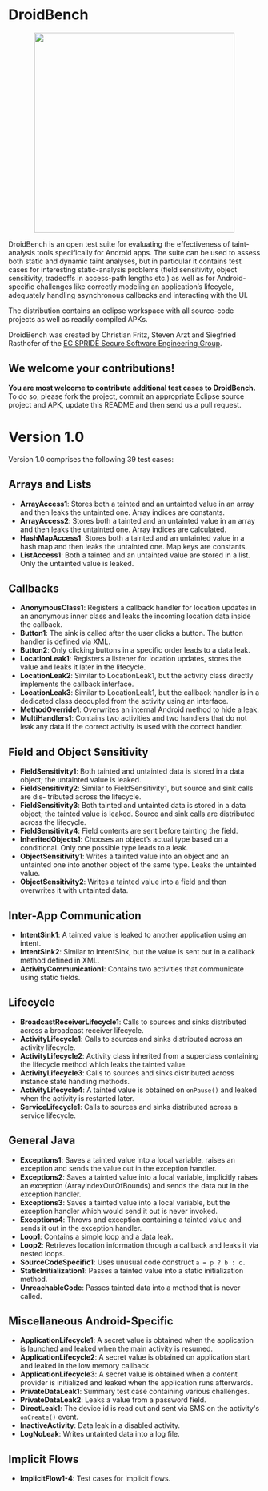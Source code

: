 DroidBench
==========
<p align="center">
  <img src="http://sseblog.ec-spride.de/wp-content/uploads/2013/05/droidbench_apps-300x172.png" width="400px"/>
</p>
DroidBench is an open test suite for evaluating the effectiveness of taint-analysis tools specifically for Android apps. 
The suite can be used to assess both static and dynamic taint analyses, but in particular it contains test cases for interesting static-analysis problems (field sensitivity, object sensitivity, tradeoffs in access-path lengths etc.) as well as for Android-specific challenges like correctly modeling an application’s lifecycle, adequately handling asynchronous callbacks and interacting with the UI.

The distribution contains an eclipse workspace with all source-code projects as well as readily compiled APKs.

DroidBench was created by Christian Fritz, Steven Arzt and Siegfried Rasthofer of the [EC SPRIDE Secure Software Engineering Group](http://sse.ec-spride.de/).

We welcome your contributions!
------------------------------
**You are most welcome to contribute additional test cases to DroidBench.** To do so, please fork the project, commit an appropriate Eclipse source project and APK, update this README and then send us a pull request.

Version 1.0
===========
Version 1.0 comprises the following 39 test cases:

Arrays and Lists
----------------
* **ArrayAccess1**: Stores both a tainted and an untainted value in an array and then leaks the untainted one. Array indices are constants.
* **ArrayAccess2**: Stores both a tainted and an untainted value in an array and then leaks the untainted one. Array indices are calculated.
* **HashMapAccess1**: Stores both a tainted and an untainted value in a hash map and then leaks the untainted one. Map keys are constants.
* **ListAccess1**: Both a tainted and an untainted value are stored in a list. Only the untainted value is leaked.

Callbacks
---------
* **AnonymousClass1**: Registers a callback handler for location updates in an anonymous inner class and leaks the incoming location data inside the callback.
* **Button1**: The sink is called after the user clicks a button. The button handler is defined via XML.
* **Button2**: Only clicking buttons in a specific order leads to a data leak.
* **LocationLeak1**: Registers a listener for location updates, stores the value and leaks it later in the lifecycle.
* **LocationLeak2**: Similar to LocationLeak1, but the activity class directly implements the callback interface.
* **LocationLeak3**: Similar to LocationLeak1, but the callback handler is in a dedicated class decoupled from the activity using an interface.
* **MethodOverride1**: Overwrites an internal Android method to hide a leak.
* **MultiHandlers1**: Contains two activities and two handlers that do not leak any data if the correct activity is used with the correct handler.

Field and Object Sensitivity
----------------------------
* **FieldSensitivity1**: Both tainted and untainted data is stored in a data object; the untainted value is leaked.
* **FieldSensitivity2**: Similar to FieldSensitivity1, but source and sink calls are dis- tributed across the lifecycle.
* **FieldSensitivity3**: Both tainted and untainted data is stored in a data object; the tainted value is leaked. Source and sink calls are distributed across the lifecycle.
* **FieldSensitivity4**: Field contents are sent before tainting the field.
* **InheritedObjects1**: Chooses an object’s actual type based on a conditional. Only one possible type leads to a leak.
* **ObjectSensitivity1**: Writes a tainted value into an object and an untainted one into another object of the same type. Leaks the untainted value.
* **ObjectSensitivity2**: Writes a tainted value into a field and then overwrites it with untainted data.

Inter-App Communication
-----------------------
* **IntentSink1**: A tainted value is leaked to another application using an intent.
* **IntentSink2**: Similar to IntentSink, but the value is sent out in a callback method defined in XML.
* **ActivityCommunication1**: Contains two activities that communicate using static fields.

Lifecycle
---------
* **BroadcastReceiverLifecycle1**: Calls to sources and sinks distributed across a broadcast receiver lifecycle.
* **ActivityLifecycle1**: Calls to sources and sinks distributed across an activity lifecycle.
* **ActivityLifecycle2**: Activity class inherited from a superclass containing the lifecycle method which leaks the tainted value.
* **ActivityLifecycle3**: Calls to sources and sinks distributed across instance state handling methods.
* **ActivityLifecycle4**: A tainted value is obtained on `onPause()` and leaked when the activity is restarted later.
* **ServiceLifecycle1**: Calls to sources and sinks distributed across a service lifecycle.

General Java
------------
* **Exceptions1**: Saves a tainted value into a local variable, raises an exception and sends the value out in the exception handler.
* **Exceptions2**: Saves a tainted value into a local variable, implicitly raises an exception (ArrayIndexOutOfBounds) and sends the data out in the exception handler.
* **Exceptions3**: Saves a tainted value into a local variable, but the exception handler which would send it out is never invoked.
* **Exceptions4**: Throws and exception containing a tainted value and sends it out in the exception handler.
* **Loop1**: Contains a simple loop and a data leak.
* **Loop2**: Retrieves location information through a callback and leaks it via nested loops.
* **SourceCodeSpecific1**: Uses unusual code construct `a = p ? b : c.`
* **StaticInitialization1**: Passes a tainted value into a static initialization method.
* **UnreachableCode**: Passes tainted data into a method that is never called.

Miscellaneous Android-Specific
------------------------------
* **ApplicationLifecycle1**: A secret value is obtained when the application is launched and leaked when the main activity is resumed.
* **ApplicationLifecycle2**: A secret value is obtained on application start and leaked in the low memory callback.
* **ApplicationLifecycle3**: A secret value is obtained when a content provider is initialized and leaked when the application runs afterwards.
* **PrivateDataLeak1**: Summary test case containing various challenges.
* **PrivateDataLeak2**: Leaks a value from a password field.
* **DirectLeak1**: The device id is read out and sent via SMS on the activity's `onCreate()` event.
* **InactiveActivity**: Data leak in a disabled activity.
* **LogNoLeak**: Writes untainted data into a log file.

Implicit Flows
--------------
* **ImplicitFlow1-4**: Test cases for implicit flows.
